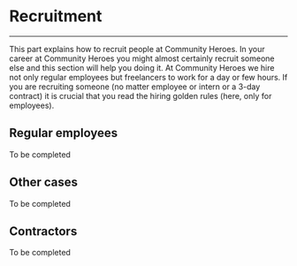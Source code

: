# Recruitment
-------------------------------------------------------------------------------------

This part explains how to recruit people at Community Heroes. In your career at Community Heroes you might almost certainly recruit someone else and this section will help you doing it. At Community Heroes we hire not only regular employees but freelancers to work for a day or few hours.
If you are recruiting someone (no matter employee or intern or a 3-day contract) it is crucial that you read the hiring golden rules (here, only for employees).

## Regular employees

To be completed

## Other cases

To be completed

## Contractors

To be completed
